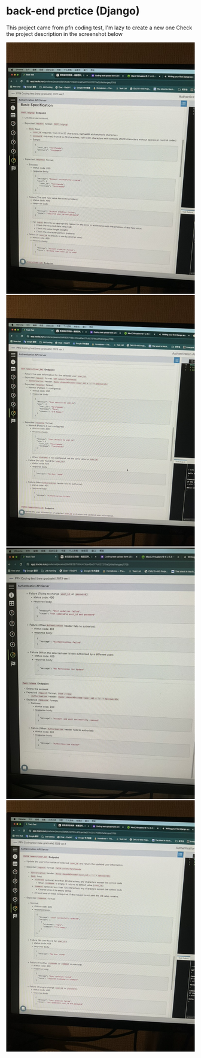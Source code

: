 # back-end prctice (Django)
This project came from pfn coding test, I'm lazy to create a new one
Check the project description in the screenshot below

![Alt text](backend/project-screenshot/633A995F-7D47-4BF7-BC3C-A89F43F4F732_1_105_c.jpeg)
![Alt text](backend/project-screenshot/A759819B-4E43-4D97-91F6-D04D5E11B4B2_1_105_c.jpeg)
![Alt text](backend/project-screenshot/E42A180F-C594-45A7-8AEC-0173A43AB7D8_1_105_c.jpeg)
![Alt text](backend/project-screenshot/E48AAF4F-DE3E-4672-A53F-C2BC8348DCFB_1_105_c.jpeg)